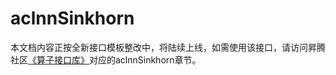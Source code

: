 # aclnnSinkhorn

本文档内容正按全新接口模板整改中，将陆续上线，如需使用该接口，请访问昇腾社区[《算子接口库》](https://hiascend.com/document/redirect/CannCommunityOplist)对应的aclnnSinkhorn章节。
